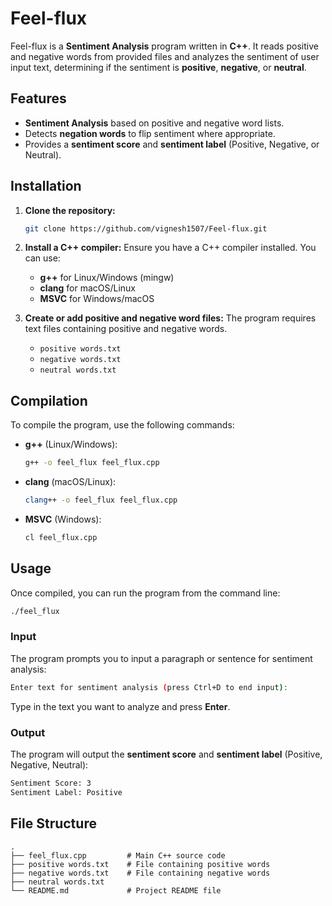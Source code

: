 # Feel-flux

Feel-flux is a **Sentiment Analysis** program written in **C++**. It reads positive and negative words from provided files and analyzes the sentiment of user input text, determining if the sentiment is **positive**, **negative**, or **neutral**.

## Features
- **Sentiment Analysis** based on positive and negative word lists.
- Detects **negation words** to flip sentiment where appropriate.
- Provides a **sentiment score** and **sentiment label** (Positive, Negative, or Neutral).

## Installation

1. **Clone the repository:**
   ```bash
   git clone https://github.com/vignesh1507/Feel-flux.git
   ```

2. **Install a C++ compiler:**
   Ensure you have a C++ compiler installed. You can use:
   - **g++** for Linux/Windows (mingw)
   - **clang** for macOS/Linux
   - **MSVC** for Windows/macOS

3. **Create or add positive and negative word files:**
   The program requires text files containing positive and negative words.

   - `positive words.txt`
   - `negative words.txt`
   - `neutral words.txt`

## Compilation

To compile the program, use the following commands:

- **g++** (Linux/Windows):
  ```bash
  g++ -o feel_flux feel_flux.cpp
  ```

- **clang** (macOS/Linux):
  ```bash
  clang++ -o feel_flux feel_flux.cpp
  ```

- **MSVC** (Windows):
  ```bash
  cl feel_flux.cpp
  ```

## Usage

Once compiled, you can run the program from the command line:

```bash
./feel_flux
```

### Input

The program prompts you to input a paragraph or sentence for sentiment analysis:

```bash
Enter text for sentiment analysis (press Ctrl+D to end input):
```

Type in the text you want to analyze and press **Enter**.

### Output

The program will output the **sentiment score** and **sentiment label** (Positive, Negative, Neutral):

```bash
Sentiment Score: 3
Sentiment Label: Positive
```

## File Structure

```
.
├── feel_flux.cpp         # Main C++ source code
├── positive words.txt    # File containing positive words
├── negative words.txt    # File containing negative words
├── neutral words.txt  
└── README.md             # Project README file
```

